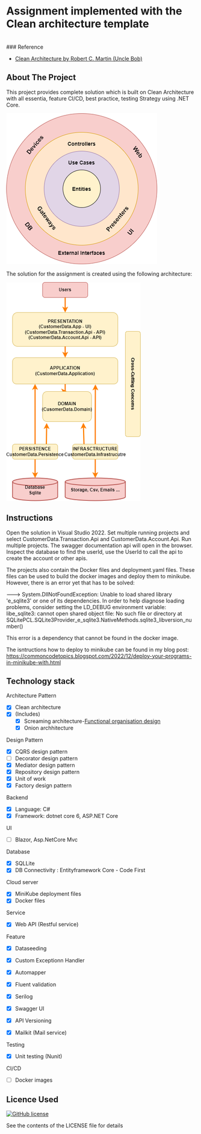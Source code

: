# Assignment implemented with the Clean architecture template
<br />
### Reference

* [Clean Architecture by Robert C. Martin (Uncle Bob)](https://blog.cleancoder.com/uncle-bob/2012/08/13/the-clean-architecture.html)

## About The Project

This project provides complete solution which is built on Clean Architecture with all essentia,  feature CI/CD, best practice, testing Strategy using .NET Core.

![image](img/clean-architecture.png)

The solution for the assignment is created using the following architecture:

![image](img/customerdata-architecture.png)

## Instructions

Open the solution in Visual Studio 2022. Set multiple running projects and select CustomerData.Transaction.Api and CustomerData.Account.Api.
Run multiple projects.
The swagger documentation api will open in the browser.
Inspect the database to find the userId, use the UserId to call the api to create the account or other apis.

The projects also contain the Docker files and deployment.yaml files. These files can be used to build the docker images and deploy them to minikube.
However, there is an error yet that has to be solved:

 ---> System.DllNotFoundException: Unable to load shared library 'e_sqlite3' or one of its dependencies. In order to help diagnose loading problems, consider setting the LD_DEBUG environment variable: libe_sqlite3: cannot open shared object file: No such file or directory
   at SQLitePCL.SQLite3Provider_e_sqlite3.NativeMethods.sqlite3_libversion_number()

This error is a dependency that cannot be found in the docker image. 

The isntructions how to deploy to minikube can be found in my blog post:
https://commoncodetopics.blogspot.com/2022/12/deploy-your-programs-in-minikube-with.html

## Technology stack

Architecture Pattern

- [x] Clean architecture
- [x] (Includes)
    - [x] Screaming architecture-[Functional organisation design](http://blog.cleancoder.com/uncle-bob/2011/09/30/Screaming-Architecture.html)
    - [x] Onion archhitecture

Design Pattern
- [x] CQRS design pattern
- [ ] Decorator design pattern
- [x] Mediator design pattern
- [x] Repository design pattern
- [x] Unit of work 
- [x] Factory design pattern
 
Backend
- [x] Language: C#
- [x] Framework: dotnet core 6, ASP.NET Core

UI
- [ ] Blazor, Asp.NetCore Mvc

Database
- [x] SQLLite
- [x] DB Connectivity : Entityframework Core - Code First

Cloud server
- [x] MiniKube deployment files
- [x] Docker files

Service
- [x] Web API (Restful service)

Feature
- [x] Dataseeding
- [x] Custom Exceptionn Handler
- [x] Automapper
- [x] Fluent validation
- [x] Serilog
- [x] Swagger UI
- [x] API Versioning
- [x] Mailkit (Mail service)


Testing
- [x] Unit testing (Nunit)


CI/CD
- [ ] Docker images 

## Licence Used

[![GitHub license](https://img.shields.io/badge/license-MIT-blue.svg)](https://github.com/Amitpnk/Clean-architecture-ASP.NET-Core/blob/develop/LICENSE)

See the contents of the LICENSE file for details

